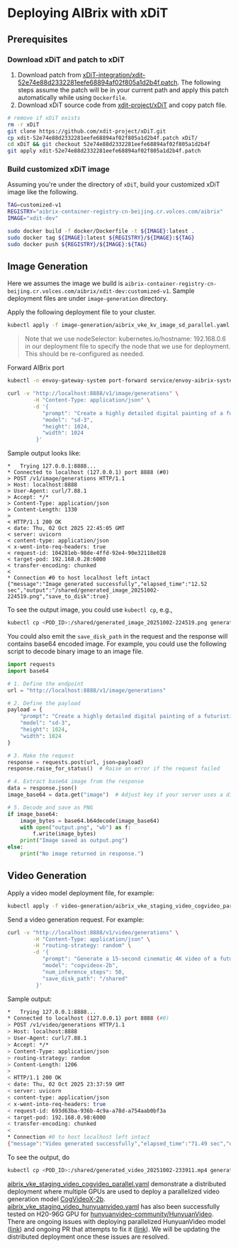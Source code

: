 # Deploying AIBrix with xDiT
## Prerequisites
### Download xDiT and patch to xDiT
1. Download patch from [xDiT-integration/xdit-52e74e88d2332281eefe68894af02f805a1d2b4f.patch](xDiT-integration/xdit-52e74e88d2332281eefe68894af02f805a1d2b4f.patch). The following steps assume the patch will be in your current path and apply this patch automatically while using `Dockerfile`. 
2. Download xDiT source code from [xdit-project/xDiT](https://github.com/xdit-project/xDiT) and copy patch file.
```bash
# remove if xDiT exists
rm -r xDiT
git clone https://github.com/xdit-project/xDiT.git
cp xdit-52e74e88d2332281eefe68894af02f805a1d2b4f.patch xDiT/
cd xDiT && git checkout 52e74e88d2332281eefe68894af02f805a1d2b4f
git apply xdit-52e74e88d2332281eefe68894af02f805a1d2b4f.patch
```

### Build customized xDiT image
Assuming you're under the directory of `xDiT`, build your customized xDiT image like the following. 

```bash
TAG=customized-v1
REGISTRY="aibrix-container-registry-cn-beijing.cr.volces.com/aibrix"
IMAGE="xdit-dev"

sudo docker build -f docker/Dockerfile -t ${IMAGE}:latest .
sudo docker tag ${IMAGE}:latest ${REGISTRY}/${IMAGE}:${TAG}
sudo docker push ${REGISTRY}/${IMAGE}:${TAG}
```


## Image Generation
Here we assumes the image we build is `aibrix-container-registry-cn-beijing.cr.volces.com/aibrix/xdit-dev:customized-v1`. Sample deployment files are under `image-generation` directory. 

Apply the following deployment file to your cluster.

```bash
kubectl apply -f image-generation/aibrix_vke_kv_image_sd_parallel.yaml
```

> Note that we use nodeSelector: kubernetes.io/hostname: 192.168.0.6 in our deployment file to specify the node that we use for deployment. This should be re-configured as needed. 

Forward AIBrix port

```bash
kubectl -n envoy-gateway-system port-forward service/envoy-aibrix-system-aibrix-eg-903790dc 8888:80
```

```bash
curl -v "http://localhost:8888/v1/image/generations" \
        -H "Content-Type: application/json" \
        -d '{
           "prompt": "Create a highly detailed digital painting of a futuristic cityscape at sunset, viewed from the perspective of standing on a glass skybridge between two skyscrapers. In the foreground, show three people: 1) A woman in a glowing cyberpunk exosuit holding a holographic umbrella. 2) A child wearing a fox mask and carrying a red balloon. 3) An old man with a robotic arm sketching the skyline in a notebook. The midground should feature flying cars with neon trails weaving between buildings, and a massive holographic billboard showing a koi fish swimming in mid-air. The background must have layered skyscrapers with different architectural styles: some with gothic spires, some with minimalist glass facades, and one central tower shaped like a spiraling helix. The lighting should mix warm golden sunlight with cold blue and pink neon reflections. Add atmospheric haze and lens flare to enhance depth. The overall style should blend Studio Ghibli softness, Syd Meads futuristic realism, and Moebius surreal linework. Ensure the composition feels cinematic, with the focus on the trio in the foreground while still capturing the overwhelming scale and vibrancy of the city.",
           "model": "sd-3",
           "height": 1024,
           "width": 1024
         }'
```
Sample output looks like:
```
*   Trying 127.0.0.1:8888...
* Connected to localhost (127.0.0.1) port 8888 (#0)
> POST /v1/image/generations HTTP/1.1
> Host: localhost:8888
> User-Agent: curl/7.88.1
> Accept: */*
> Content-Type: application/json
> Content-Length: 1330
> 
< HTTP/1.1 200 OK
< date: Thu, 02 Oct 2025 22:45:05 GMT
< server: uvicorn
< content-type: application/json
< x-went-into-req-headers: true
< request-id: 104281eb-98de-4ffd-92e4-90e32118e028
< target-pod: 192.168.0.28:6000
< transfer-encoding: chunked
< 
* Connection #0 to host localhost left intact
{"message":"Image generated successfully","elapsed_time":"12.52 sec","output":"/shared/generated_image_20251002-224519.png","save_to_disk":true}
```

To see the output image, you could use `kubectl cp`, e.g., 

```bash
kubectl cp <POD_ID>:/shared/generated_image_20251002-224519.png generated_image_20251002-224519.png 
```

<!--
```bash
From the output we know that the image is saved to `/shared/generated_image_20251002-224519.png` with the request id `104281eb-98de-4ffd-92e4-90e32118e02`. You could use `/view` interface to download the image from AIBrix. For example:
```
curl -v http://localhost:8888/view \
  -H "Content-Type: application/json" \
  -d '{
    	"request-id": "104281eb-98de-4ffd-92e4-90e32118e028",
    	"path": "/shared/generated_image_20251002-224519.png"
  	}' -o generated_image_20251002-224519.png
```
-->

You could also emit the `save_disk_path` in the request and the response will contains base64 encoded image. For example, you could use the following script to decode binary image to an image file. 

```python
import requests
import base64

# 1. Define the endpoint
url = "http://localhost:8888/v1/image/generations"

# 2. Define the payload
payload = {
    "prompt": "Create a highly detailed digital painting of a futuristic cityscape at sunset, viewed from the perspective of standing on a glass skybridge between two skyscrapers. In the foreground, show three people: 1) A woman in a glowing cyberpunk exosuit holding a holographic umbrella. 2) A child wearing a fox mask and carrying a red balloon. 3) An old man with a robotic arm sketching the skyline in a notebook. The midground should feature flying cars with neon trails weaving between buildings, and a massive holographic billboard showing a koi fish swimming in mid-air. The background must have layered skyscrapers with different architectural styles: some with gothic spires, some with minimalist glass facades, and one central tower shaped like a spiraling helix. The lighting should mix warm golden sunlight with cold blue and pink neon reflections. Add atmospheric haze and lens flare to enhance depth. The overall style should blend Studio Ghibli softness, Syd Meads futuristic realism, and Moebius surreal linework. Ensure the composition feels cinematic, with the focus on the trio in the foreground while still capturing the overwhelming scale and vibrancy of the city.",
    "model": "sd-3",
    "height": 1024,
    "width": 1024
}

# 3. Make the request
response = requests.post(url, json=payload)
response.raise_for_status()  # Raise an error if the request failed

# 4. Extract base64 image from the response
data = response.json()
image_base64 = data.get("image")  # Adjust key if your server uses a different key

# 5. Decode and save as PNG
if image_base64:
    image_bytes = base64.b64decode(image_base64)
    with open("output.png", "wb") as f:
        f.write(image_bytes)
    print("Image saved as output.png")
else:
    print("No image returned in response.")

```

## Video Generation

Apply a video model deployment file, for example:

```bash
kubectl apply -f video-generation/aibrix_vke_staging_video_cogvideo_parallel.yaml
```

Send a video generation request. For example:

```bash
curl -v "http://localhost:8888/v1/video/generations" \
        -H "Content-Type: application/json" \
        -H "routing-strategy: random" \
        -d '{
           "prompt": "Generate a 15-second cinematic 4K video of a futuristic floating city at sunset. The city features towering neon-lit skyscrapers with holographic advertisements, interconnected by glowing sky bridges. Flying vehicles zip through the air in intricate patterns, reflecting off glass surfaces. Include subtle fog and drifting clouds to enhance depth. The camera should start with a wide aerial shot, slowly panning down to street level, showing pedestrians with cybernetic augmentations interacting with autonomous robots. Incorporate dynamic lighting: the sun sets in the background casting long shadows, neon lights flicker, and reflections shimmer on wet streets. Add ambient environmental details: rain begins to fall, puddles ripple, leaves flutter in the breeze. Ensure smooth, natural motion for all objects, realistic physics for flying vehicles, and cinematic depth of field. Include soft orchestral music in the background that crescendos as the camera approaches street level. The overall mood is awe-inspiring, futuristic, and slightly mysterious.",
           "model": "cogvideox-2b",
           "num_inference_steps": 50,
           "save_disk_path": "/shared"
         }'
```

Sample output:

```bash
*   Trying 127.0.0.1:8888...
* Connected to localhost (127.0.0.1) port 8888 (#0)
> POST /v1/video/generations HTTP/1.1
> Host: localhost:8888
> User-Agent: curl/7.88.1
> Accept: */*
> Content-Type: application/json
> routing-strategy: random
> Content-Length: 1206
> 
< HTTP/1.1 200 OK
< date: Thu, 02 Oct 2025 23:37:59 GMT
< server: uvicorn
< content-type: application/json
< x-went-into-req-headers: true
< request-id: 693d63ba-936b-4c9a-a78d-a754aab0bf3a
< target-pod: 192.168.0.98:6000
< transfer-encoding: chunked
< 
* Connection #0 to host localhost left intact
{"message":"Video generated successfully","elapsed_time":"71.49 sec","output":"/shared/generated_video_20251002-233911.mp4","save_to_disk":true}

```

To see the output, do 

```bash
kubectl cp <POD_ID>:/shared/generated_video_20251002-233911.mp4 generated_video_20251002-233911.mp4 
```

<!--
```bash
curl -v http://localhost:8888/view \
  -H "Content-Type: application/json" \
  -d '{
    	"request-id": "693d63ba-936b-4c9a-a78d-a754aab0bf3a",
    	"path": "/shared/generated_video_20251002-233911.mp4"
  	}' -o generated_video_20251002-233911.mp4

``` 
-->


[aibrix_vke_staging_video_cogvideo_parallel.yaml](./video-generation/aibrix_vke_staging_video_cogvideo_parallel.yaml) demonstrate a distributed deployment where multiple GPUs are used to deploy a parallelized video generation model [CogVideoX-2b](https://huggingface.co/zai-org/CogVideoX-2b). [aibrix_vke_staging_video_hunyuanvideo.yaml](video-generation/aibrix_vke_staging_video_hunyuanvideo.yaml) has also been successfully tested on H20-96G GPU for [hunyuanvideo-community/HunyuanVideo](https://huggingface.co/hunyuanvideo-community/HunyuanVideo). There are ongoing issues with deploying parallelized HunyuanVideo model ([link](https://github.com/xdit-project/xDiT/issues/516)) and ongoing PR that attempts to fix it ([link](https://github.com/huggingface/diffusers/pull/12316)). We will be updating the distributed deployment once these issues are resolved. 